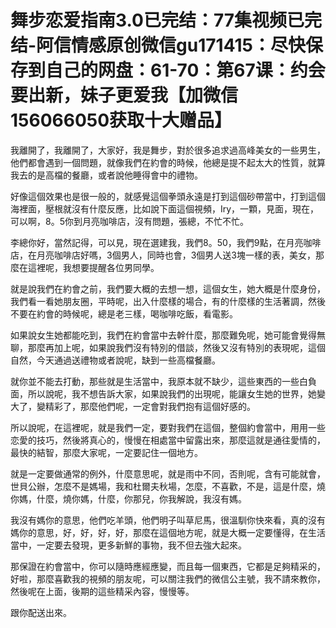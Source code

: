 # 舞步恋爱指南3.0已完结：77集视频已完结-阿信情感原创微信gu171415：尽快保存到自己的网盘：61-70：第67课：约会要出新，妹子更爱我【加微信156066050获取十大赠品】

我離開了，我離開了，大家好，我是舞步，對於很多追求過高峰美女的一些男生，他們都會遇到一個問題，就像我們在約會的時候，他總是提不起太大的性質，就算我去的是高檔的餐廳，或者說他睡得會中的禮物。

好像這個效果也是很一般的，就感覺這個拳頭永遠是打到這個砂帶當中，打到這個海裡面，壓根就沒有什麼反應，比如說下面這個視頻，Iry，一顆，見面，現在，可以啊，8。5你到月亮咖啡店，沒有問題，張總，不忙不忙。

李總你好，當然記得，可以見，現在選建我，我們8。50，我們9點，在月亮咖啡店，在月亮咖啡店好嗎，3個男人，同時也會，3個男人送3塊一樣的表，美女，那麼在這裡呢，我想要提醒各位男同學。

就是說我們在約會之前，我們要大概的去想一想，這個女生，她大概是什麼身份，我們看一看她朋友圈，平時呢，出入什麼樣的場合，有的什麼樣的生活著調，然後不要在約會的時候呢，總是老三樣，喝咖啡吃飯，看電影。

如果說女生她都能吃到，我們在約會當中去幹什麼，那麼難免呢，她可能會覺得無聊，那麼再加上呢，如果說我們沒有特別的借談，然後又沒有特別的表現呢，這個自然，今天通過送禮物或者說呢，缺到一些高檔餐廳。

就你並不能去打動，那些就是生活當中，我原本就不缺少，這些東西的一些白負面，所以說呢，我不想告訴大家，如果說我們的出現呢，能讓女生她的世界，她變大了，變精彩了，那麼他們呢，一定會對我們抱有這個好感的。

所以說呢，在這裡呢，就是我們一定，要對我們在這個，整個約會當中，用用一些恋愛的技巧，然後將真心的，慢慢在相處當中留露出來，那麼這就是通往愛情的，最快的結智，那麼大家呢，一定要記住一個地方。

就是一定要做通常的例外，什麼意思呢，就是雨中不同，否則呢，含有可能就會，世貝公辦，怎麼不是媽場，我和杜爾夫秋場，怎麼，不喜歡，不是，這是什麼，燒你媽，什麼，燒你媽，什麼，你那兒，你我解說，我沒有媽。

我沒有媽你的意思，他們吃羊頭，他們明子叫草尼馬，很溫馴你快來看，真的沒有媽你的意思，好，好，好，好，那麼在這個地方呢，就是大概一定要懂得，在生活當中，一定要去發現，更多新鮮的事物，我不但去強大起來。

那保證在約會當中，你可以隨時應經應變，而且每一個東西，它都是足夠精采的，好啦，那麼喜歡我的視頻的朋友呢，可以關注我們的微信公主號，我不請來教你，然後呢在上面，後期的這些精采內容，慢慢等。

跟你配送出來。